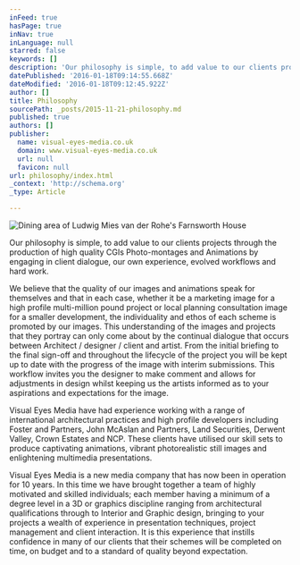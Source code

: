 ```yaml
---
inFeed: true
hasPage: true
inNav: true
inLanguage: null
starred: false
keywords: []
description: 'Our philosophy is simple, to add value to our clients projects through the production of high quality CGIs Photo-montages and Animations'
datePublished: '2016-01-18T09:14:55.668Z'
dateModified: '2016-01-18T09:12:45.922Z'
author: []
title: Philosophy
sourcePath: _posts/2015-11-21-philosophy.md
published: true
authors: []
publisher:
  name: visual-eyes-media.co.uk
  domain: www.visual-eyes-media.co.uk
  url: null
  favicon: null
url: philosophy/index.html
_context: 'http://schema.org'
_type: Article

---
```

![Dining area of Ludwig Mies van der Rohe's Farnsworth House](https://the-grid-user-content.s3-us-west-2.amazonaws.com/39b502c3-2b8e-47b2-9580-7b5754202bef.jpg)

Our philosophy is simple, to add value to our clients projects through the production of high quality CGIs Photo-montages and Animations by engaging in client dialogue, our own experience, evolved workflows and hard work. 

We believe that the quality of our images and animations speak for themselves and that in each case, whether it be a marketing image for a high profile multi-million pound project or local planning consultation image for a smaller development, the individuality and ethos of each scheme is promoted by our images. This understanding of the images and projects that they portray can only come about by the continual dialogue that occurs between Architect / designer / client and artist. From the initial briefing to the final sign-off and throughout the lifecycle of the project you will be kept up to date with the progress of the image with interim submissions. This workflow invites you the designer to make comment and allows for adjustments in design whilst keeping us the artists informed as to your aspirations and expectations for the image.

Visual Eyes Media have had experience working with a range of international architectural practices and high profile developers including Foster and Partners, John McAslan and Partners, Land Securities, Derwent Valley, Crown Estates and NCP. These clients have utilised our skill sets to produce captivating animations, vibrant photorealistic still images and enlightening multimedia presentations. 

Visual Eyes Media is a new media company that has now been in operation for 10 years. In this time we have brought together a team of highly motivated and skilled individuals; each member having a minimum of a degree level in a 3D or graphics discipline ranging from architectural qualifications through to Interior and Graphic design, bringing to your projects a wealth of experience in presentation techniques, project management and client interaction. It is this experience that instills confidence in many of our clients that their schemes will be completed on time, on budget and to a standard of quality beyond expectation.